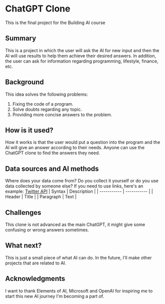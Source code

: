 <!-- This is the markdown template for the final project of the Building AI course, 
created by Reaktor Innovations and University of Helsinki. 
Copy the template, paste it to your GitHub README and edit! -->

# ChatGPT Clone

This is the final project for the Building AI course

## Summary

This is a project in which the user will ask the AI for new input and then the AI will use results to help them achieve their desired answers. In addition, the user can ask for information regarding programming, lifestyle, finance, etc.

## Background

This idea solves the following problems:
1. Fixing the code of a program.
2. Solve doubts regarding any topic.
3. Providing more concise answers to the problem.

## How is it used?

How it works is that the user would put a question into the program and the AI will give an answer according to their needs. Anyone can use the ChatGPT clone to find the answers they need.

## Data sources and AI methods

Where does your data come from? Do you collect it yourself or do you use data collected by someone else?
If you need to use links, here's an example:
[Twitter API](https://developer.twitter.com/en/docs)
| Syntax      | Description |
| ----------- | ----------- |
| Header      | Title       |
| Paragraph   | Text        |

## Challenges

This clone is not advanced as the main ChatGPT, it might give some confusing or wrong answers sometimes.

## What next?

This is just a small piece of what AI can do. In the future, I'll make other projects that are related to AI.

## Acknowledgments

I want to thank Elements of AI, Microsoft and OpenAI for inspiring me to start this new AI journey I'm becoming a part of.
